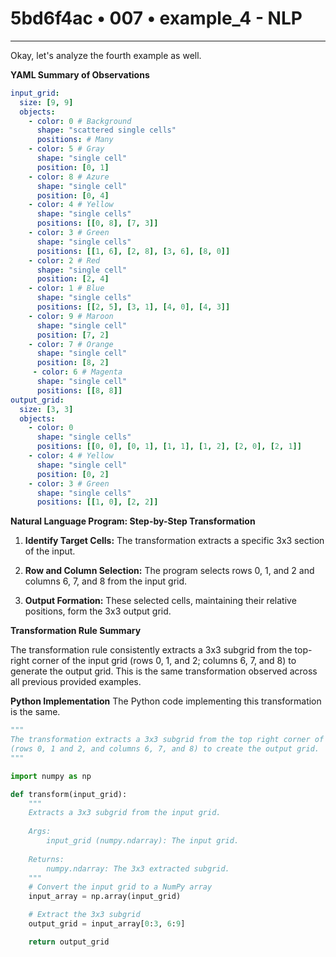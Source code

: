 # 5bd6f4ac • 007 • example_4 - NLP

---
Okay, let's analyze the fourth example as well.

**YAML Summary of Observations**

```yaml
input_grid:
  size: [9, 9]
  objects:
    - color: 0 # Background
      shape: "scattered single cells"
      positions: # Many
    - color: 5 # Gray
      shape: "single cell"
      position: [0, 1]
    - color: 8 # Azure
      shape: "single cell"
      position: [0, 4]
    - color: 4 # Yellow
      shape: "single cells"
      positions: [[0, 8], [7, 3]]
    - color: 3 # Green
      shape: "single cells"
      positions: [[1, 6], [2, 8], [3, 6], [8, 0]]
    - color: 2 # Red
      shape: "single cell"
      position: [2, 4]
    - color: 1 # Blue
      shape: "single cells"
      positions: [[2, 5], [3, 1], [4, 0], [4, 3]]
    - color: 9 # Maroon
      shape: "single cell"
      position: [7, 2]
    - color: 7 # Orange
      shape: "single cell"
      position: [8, 2]
     - color: 6 # Magenta
      shape: "single cell"
      positions: [[8, 8]]
output_grid:
  size: [3, 3]
  objects:
    - color: 0
      shape: "single cells"
      positions: [[0, 0], [0, 1], [1, 1], [1, 2], [2, 0], [2, 1]]
    - color: 4 # Yellow
      shape: "single cell"
      position: [0, 2]
    - color: 3 # Green
      shape: "single cells"
      positions: [[1, 0], [2, 2]]
```

**Natural Language Program: Step-by-Step Transformation**

1.  **Identify Target Cells:** The transformation extracts a specific 3x3 section of the input.

2.  **Row and Column Selection:** The program selects rows 0, 1, and 2 and columns 6, 7, and 8 from the input grid.

3.  **Output Formation:** These selected cells, maintaining their relative positions, form the 3x3 output grid.

**Transformation Rule Summary**

The transformation rule consistently extracts a 3x3 subgrid from the top-right corner of the input grid (rows 0, 1, and 2; columns 6, 7, and 8) to generate the output grid. This is the same transformation observed across all previous provided examples.

**Python Implementation**
The Python code implementing this transformation is the same.

```python
"""
The transformation extracts a 3x3 subgrid from the top right corner of the input grid 
(rows 0, 1 and 2, and columns 6, 7, and 8) to create the output grid.
"""

import numpy as np

def transform(input_grid):
    """
    Extracts a 3x3 subgrid from the input grid.
    
    Args:
        input_grid (numpy.ndarray): The input grid.
    
    Returns:
        numpy.ndarray: The 3x3 extracted subgrid.
    """
    # Convert the input grid to a NumPy array
    input_array = np.array(input_grid)

    # Extract the 3x3 subgrid
    output_grid = input_array[0:3, 6:9]

    return output_grid
```

